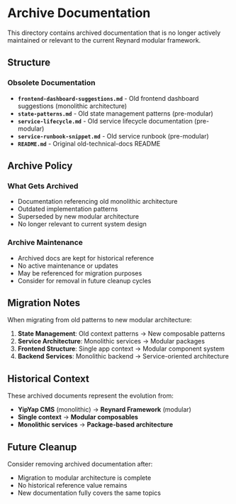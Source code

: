 # Archive Documentation

This directory contains archived documentation that is no longer actively maintained or
relevant to the current Reynard modular framework.

## Structure

### Obsolete Documentation

- **`frontend-dashboard-suggestions.md`** - Old frontend dashboard suggestions (monolithic architecture)
- **`state-patterns.md`** - Old state management patterns (pre-modular)
- **`service-lifecycle.md`** - Old service lifecycle documentation (pre-modular)
- **`service-runbook-snippet.md`** - Old service runbook (pre-modular)
- **`README.md`** - Original old-technical-docs README

## Archive Policy

### What Gets Archived

- Documentation referencing old monolithic architecture
- Outdated implementation patterns
- Superseded by new modular architecture
- No longer relevant to current system design

### Archive Maintenance

- Archived docs are kept for historical reference
- No active maintenance or updates
- May be referenced for migration purposes
- Consider for removal in future cleanup cycles

## Migration Notes

When migrating from old patterns to new modular architecture:

1. **State Management**: Old context patterns → New composable patterns
2. **Service Architecture**: Monolithic services → Modular packages
3. **Frontend Structure**: Single app context → Modular component system
4. **Backend Services**: Monolithic backend → Service-oriented architecture

## Historical Context

These archived documents represent the evolution from:

- **YipYap CMS** (monolithic) → **Reynard Framework** (modular)
- **Single context** → **Modular composables**
- **Monolithic services** → **Package-based architecture**

## Future Cleanup

Consider removing archived documentation after:

- Migration to modular architecture is complete
- No historical reference value remains
- New documentation fully covers the same topics
